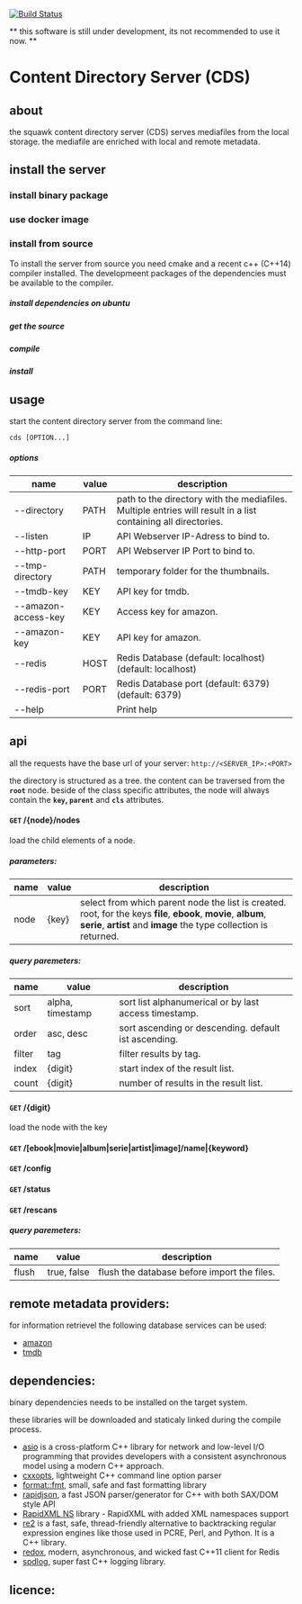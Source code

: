 [![Build Status](https://travis-ci.org/squawkcpp/cds.svg?branch=master)](https://travis-ci.org/squawkcpp/cds)


** this software is still under development, its not recommended to use it now. **

# Content Directory Server (CDS)

## about

the squawk content directory server (CDS) serves mediafiles from the local storage. the mediafile are enriched with local and remote metadata.

## install the server

### install binary package



### use docker image

### install from source

To install the server from source you need cmake and a recent c++ (C++14) compiler installed. The developmeent packages of the
dependencies must be available to the compiler.

##### install dependencies on ubuntu

##### get the source

##### compile

##### install

## usage

start the content directory server from the command line:

```
cds [OPTION...]
```

##### options

name | value | description
------------ | ------------- | -------------
--directory|PATH|path to the directory with the mediafiles. Multiple entries will result in a list containing all directories.
--listen|IP|API Webserver IP-Adress to bind to.
--http-port|PORT|API Webserver IP Port to bind to.
--tmp-directory|PATH|temporary folder for the thumbnails.
--tmdb-key|KEY|API key for tmdb.
--amazon-access-key|KEY|Access key for amazon.
--amazon-key|KEY|API key for amazon.
--redis|HOST|Redis Database (default: localhost) (default: localhost)
--redis-port|PORT|Redis Database port (default: 6379) (default: 6379)
--help| |Print help

## api

all the requests have the base url of your server: `http://<SERVER_IP>:<PORT>`

the directory is structured as a tree. the content can be traversed from the **`root`** node.
beside of the class specific attributes, the node will always contain the **`key`, `parent`** and **`cls`** attributes.

#### **<code>GET</code> /{node}/nodes**
load the child elements of a node.

##### parameters:

name | value | description
------------ | ------------- | -------------
node | {key} | select from which parent node the list is created. root, for the keys **file**, **ebook**, **movie**, **album**, **serie**, **artist** and **image** the type collection is returned.

##### query paremeters:

 name | value | description
 ------------ | ------------- | -------------
 sort | alpha, timestamp | sort list alphanumerical or by last access timestamp.
 order | asc, desc | sort ascending or descending. default ist ascending.
 filter | tag | filter results by tag.
 index | {digit} | start index of the result list.
 count | {digit} | number of results in the result list.

#### **<code>GET</code> /{digit}**
load the node with the key

#### **<code>GET</code> /[ebook|movie|album|serie|artist|image]/name|{keyword}**

#### **<code>GET</code> /config**

#### **<code>GET</code> /status**

#### **<code>GET</code> /rescans**

##### query paremeters:

 name | value | description
 ------------ | ------------- | -------------
 flush | true, false | flush the database before import the files.

## remote metadata providers:

for information retrievel the following database services can be used:

- [amazon]()
- [tmdb]()

## dependencies:

binary dependencies needs to be installed on the target system.


these libraries will be downloaded and staticaly linked during the compile process.

- [asio](http://think-async.com) is a cross-platform C++ library for network and low-level I/O programming that provides developers with a consistent asynchronous model using a modern C++ approach.
- [cxxopts](https://github.com/jarro2783/cxxopts), lightweight C++ command line option parser
- [format::fmt](http://fmtlib.net), small, safe and fast formatting library
- [rapidjson](http://rapidjson.org/), a fast JSON parser/generator for C++ with both SAX/DOM style API
- [RapidXML NS](https://github.com/svgpp/rapidxml_ns) library - RapidXML with added XML namespaces support
- [re2](https://github.com/google/re2) is a fast, safe, thread-friendly alternative to backtracking regular expression engines like those used in PCRE, Perl, and Python. It is a C++ library.
- [redox](https://github.com/hmartiro/redox), modern, asynchronous, and wicked fast C++11 client for Redis
- [spdlog](https://github.com/gabime/spdlog), super fast C++ logging library.

## licence:
